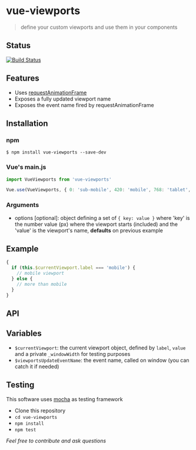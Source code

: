 # vue-viewports

> define your custom viewports and use them in your components

## Status

[![Build Status](https://travis-ci.org/scaccogatto/vue-viewports.svg?branch=master)](https://travis-ci.org/scaccogatto/vue-viewports)

## Features

- Uses [requestAnimationFrame](https://developer.mozilla.org/en-US/docs/Web/API/window/requestAnimationFrame)
- Exposes a fully updated viewport name
- Exposes the event name fired by requestAnimationFrame

## Installation

### npm
```
$ npm install vue-viewports --save-dev
```

### Vue's main.js
```js
import VueViewports from 'vue-viewports'

Vue.use(VueViewports, { 0: 'sub-mobile', 420: 'mobile', 768: 'tablet', 1024: 'desktop', 1920: 'hd-desktop', 2560: 'qhd-desktop', 3840: 'uhd-desktop' })
```
### Arguments
- options [optional]: object defining a set of `{ key: value }` where 'key' is the number value (px) where the viewport starts (included) and the 'value' is the viewport's name, **defaults** on previous example

## Example
```js
{
  if (this.$currentViewport.label === 'mobile') {
    // mobile viewport
  } else {
    // more than mobile
  }
}
```

## API

## Variables
- `$currentViewport`: the current viewport object, defined by `label`, `value` and a private `_windowWidth` for testing purposes
- `$viewportsUpdateEventName`: the event name, called on window (you can catch it if needed)

## Testing
This software uses [mocha](https://mochajs.org/) as testing framework

- Clone this repository
- `cd vue-viewports`
- `npm install`
- `npm test`

*Feel free to contribute and ask questions*
